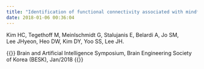 ```yaml
---
title: "Identification of functional connectivity associated with mindfulness based on mediation analysis in real-time fMRI neurofeedback"
date: 2018-01-06 00:36:04
---
```


Kim HC, Tegethoff M, Meinlschmidt G, Stalujanis E, Belardi A, Jo SM, Lee JHyeon, Heo DW, Kim DY, Yoo SS, Lee JH.

{{<format bright-green>}}
Brain and Artificial Intelligence Symposium, Brain Engineering Society of Korea (BESK), Jan/2018
{{</format>}}

